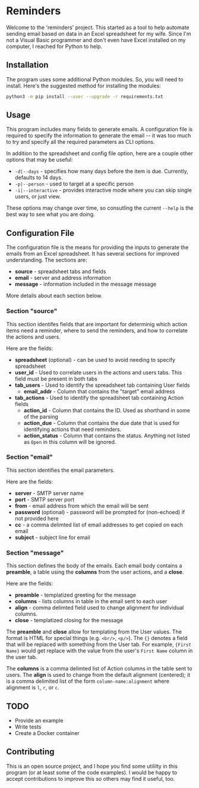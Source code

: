 # Reminders

Welcome to the 'reminders' project. This started as a tool to help automate sending email based on data in an Excel spreadsheet for my wife. Since I'm not a Visual Basic programmer and don't even have Excel installed on my computer, I reached for Python to help.

## Installation

The program uses some additional Python modules. So, you will need to install. Here's the suggested method for installing the modules:
```sh
python3 -m pip install --user --upgrade -r requirements.txt
```

## Usage

This program includes many fields to generate emails. A configuration file is required to specify the information to generate the email -- it was too much to try and specify all the required parameters as CLI options.

In addition to the spreadsheet and config file option, here are a couple other options that may be useful:
* `-d|--days` - specifies how many days before the item is due. Currently, defaults to 14 days.
* `-p|--person` - used to target at a specific person
* `-i|--interactive` - provides interactive mode where you can skip single users, or just view.

These options may change over time, so consutling the current `--help` is the best way to see what you are doing.

## Configuration File

The configuration file is the means for providing the inputs to generate the emails from an Excel spreadsheet. It has several sections for improved understanding. The sections are:
* **source** - spreadsheet tabs and fields
* **email** - server and address information
* **message** - information included in the message message

More details about each section below.

### Section "source"

This section identifes fields that are important for determinig which action items need a reminder, where to send the reminders, and how to correlate the actions and users. 

Here are the fields:
* **spreadsheet** (optional) - can be used to avoid needing to specify spreadsheet
* **user_id** - Used to correlate users in the actions and users tabs. This field must be present in both tabs
* **tab_users** - Used to identify the spreadsheet tab containing User fields
    * **email_addr** - Column that contains the "target" email address
* **tab_actions** - Used to identify the spreadsheet tab containing Action fields
    * **action_id** - Column that contains the ID. Used as shorthand in some of the parsing
    * **action_due** - Column that contains the due date that is used for identifying actions that need reminders.
    * **action_status** - Column that contains the status. Anything not listed as `Open` in this column will be ignored.


### Section "email"

This section identifies the email parameters.

Here are the fields:
* **server** - SMTP server name
* **port** - SMTP server port
* **from** - email address from which the email will be sent
* **password** (optional) - password will be prompted for (non-echoed) if not provided here
* **cc** - a comma delimted list of email addresses to get copied on each email
* **subject** - subject line for email

### Section "message"

This section defines the body of the emails. Each email body contains a **preamble**, a table using the **columns** from the user actions, and a **close**.

Here are the fields:
* **preamble** - templatized greeting for the message
* **columns** - lists columns in table in the email sent to each user
* **align** - comma delimted field used to change alignment for individual columns.
* **close** - templatized closing for the message

The **preamble** and **close** allow for templating from the User values. The format is HTML for special things (e.g. `<br/>`, `<p/>`). The `{}` denotes a field that will be replaced with something from the User tab. For example, `{First Name}` would get replace with the value from the user's `First Name` column in the user tab.

The **columns** is a comma delimted list of Action columns in the table sent to users. The **align** is used to change from the default alignment (centered); it is a comma delimited list of the form `column-name:alignment` where alignment is `l`, `r`, or `c`.

## TODO
* Provide an example
* Write tests
* Create a Docker container

## Contributing

This is an open source project, and I hope you find some utililty in this program (or at least some of the code examples). I would be happy to accept contributions to improve this so others may find it useful, too.
